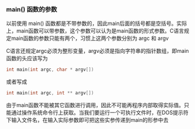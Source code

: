 
### main() 函数的参数

以前使用 main() 函数都是不带参数的，因此main后面的括号都是空括号。实际上，main函数可以带参数，这个参数可以认为是main函数的形式参数。C语言规定main函数的参数只能有两个，习惯上这两个参数分别为 argc 和 argv

C语言还规定argc必须为整形变量，argv必须是指向字符串的指针数组，即main函数的头应该写为 

```c
int main(int argc, char * argv[]) 
```

或者写成 

```c
int main(int argc, int ** argv[])
```

由于main函数不能被其它函数进行调用，因此不可能再程序内部取得实际值。只能通过操作系统命令行上获取。当我们要运行一个可执行文件时，在DOS提示符下输入文件名，在输入实际参数即可把这些实参传递到main的形参中去
